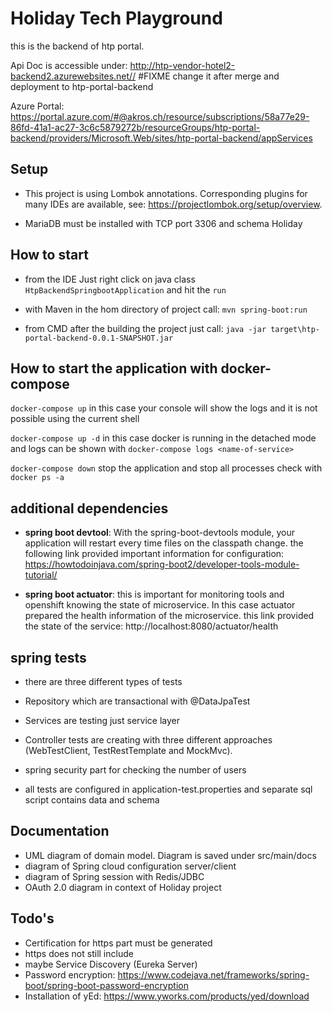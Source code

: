 # Holiday Tech Playground

this is the backend of htp portal.

Api Doc is accessible under: http://htp-vendor-hotel2-backend2.azurewebsites.net// #FIXME change it after merge and deployment to htp-portal-backend

Azure Portal: https://portal.azure.com/#@akros.ch/resource/subscriptions/58a77e29-86fd-41a1-ac27-3c6c5879272b/resourceGroups/htp-portal-backend/providers/Microsoft.Web/sites/htp-portal-backend/appServices

## Setup

- This project is using Lombok annotations. Corresponding plugins for many IDEs are available, see: https://projectlombok.org/setup/overview.

- MariaDB must be installed with TCP port 3306 and schema Holiday


## How to start
- from the IDE
Just right click on java class `HtpBackendSpringbootApplication` and hit the `run`

- with Maven
in the hom directory of project call:
  `mvn spring-boot:run` 

- from CMD
after the building the project just call:
  `java -jar target\htp-portal-backend-0.0.1-SNAPSHOT.jar`
  

## How to start the application with docker-compose
`docker-compose up`
in this case your console will show the logs and it is not possible using the current shell

`docker-compose up -d`
in this case docker is running in the detached mode and logs can be shown with `docker-compose logs <name-of-service>`

`docker-compose down`
stop the application and stop all processes check with `docker ps -a`


## additional dependencies
- **spring boot devtool**: 
  With the spring-boot-devtools module, your application will restart every time files on the classpath change.
  the following link provided important information for configuration: https://howtodoinjava.com/spring-boot2/developer-tools-module-tutorial/
  
- **spring boot actuator**:
this is important for monitoring tools and openshift knowing the state of microservice. In this
  case actuator prepared the health information of the microservice. this link provided the state of the service:
  http://localhost:8080/actuator/health
  
## spring tests
- there are three different types of tests
- Repository which are transactional with @DataJpaTest

- Services are testing just service layer

- Controller tests are creating with three different approaches (WebTestClient,
  TestRestTemplate and MockMvc). 
  
- spring security part for checking the number of users

- all tests are configured in application-test.properties and 
separate sql script contains data and schema

## Documentation
- UML diagram of domain model. Diagram is saved under src/main/docs
- diagram of Spring cloud configuration server/client
- diagram of Spring session with Redis/JDBC
- OAuth 2.0 diagram in context of Holiday project



## Todo's
- Certification for https part must be generated
- https does not still include
- maybe Service Discovery (Eureka Server)
- Password encryption: https://www.codejava.net/frameworks/spring-boot/spring-boot-password-encryption
- Installation of yEd: https://www.yworks.com/products/yed/download

